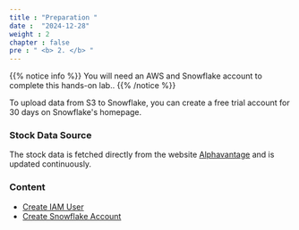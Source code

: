 ```yaml
---
title : "Preparation "
date :  "2024-12-28"
weight : 2
chapter : false
pre : " <b> 2. </b> "
---
```


{{% notice info %}}
You will need an AWS and Snowflake account to complete this hands-on lab..
{{% /notice %}}

To upload data from S3 to Snowflake, you can create a free trial account for 30 days on Snowflake's homepage.

### Stock Data Source

The stock data is fetched directly from the website [Alphavantage](https://www.alphavantage.co/) and is updated continuously.

### Content
  - [Create IAM User](2.1-createec2/)
  - [Create Snowflake Account](2.2-createiamrole/)